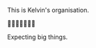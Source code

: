 This is Kelvin's organisation. 

:honeybee::honeybee::honeybee::honeybee::honeybee::honeybee::honeybee:

Expecting big things.
